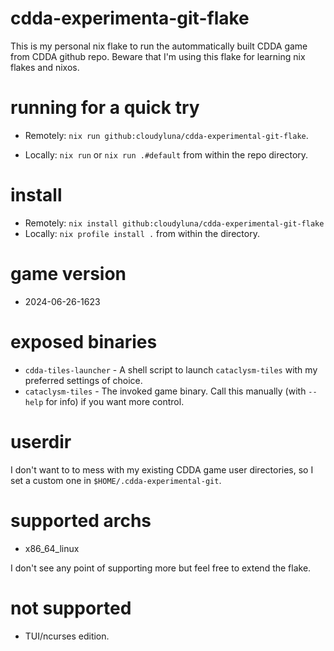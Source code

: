 # cdda-experimenta-git-flake

This is my personal nix flake to run the autommatically built CDDA game from
CDDA github repo. Beware that I'm using this flake for learning nix flakes and nixos.

# running for a quick try

- Remotely: `nix run github:cloudyluna/cdda-experimental-git-flake`.

- Locally: `nix run` or `nix run .#default` from within the repo directory.

# install

- Remotely: `nix install github:cloudyluna/cdda-experimental-git-flake`
- Locally:  `nix profile install .` from within the directory.

# game version

- 2024-06-26-1623

# exposed binaries

- `cdda-tiles-launcher` - A shell script to launch `cataclysm-tiles` with my preferred settings of choice.
- `cataclysm-tiles` - The invoked game binary. Call this manually (with `--help` for info) if you want more control.

# userdir

I don't want to to mess with my existing CDDA game user directories, so I set a custom one in `$HOME/.cdda-experimental-git`.

# supported archs

- x86_64_linux

I don't see any point of supporting more but feel free to extend the flake.

# not supported
- TUI/ncurses edition.
